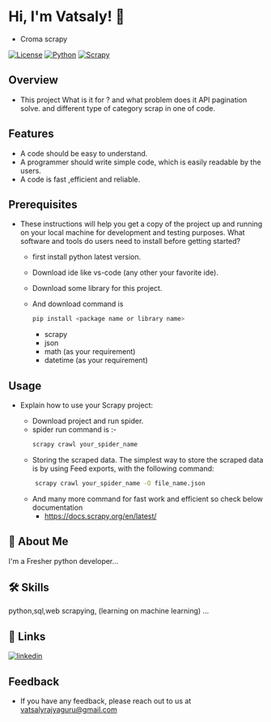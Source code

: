 # Hi, I'm Vatsaly! 👋

-  Croma scrapy 

[![License](https://img.shields.io/badge/License-MIT-blue.svg)](LICENSE)
[![Python](https://img.shields.io/badge/Python-3.7%2B-blue.svg)](https://www.python.org/)
[![Scrapy](https://img.shields.io/badge/Scrapy-2.x-blue.svg)](https://scrapy.org/)


## Overview

- This project What is it for ? and what problem does it API pagination solve. and different type of category scrap in one of code.

## Features

- A code should be easy to understand.
- A programmer should write simple code, which is easily readable by the users. 
- A code is fast ,efficient and reliable.

 ## Prerequisites

- These instructions will help you get a copy of the project up and running on your local machine for development and testing purposes. What software and tools do users need to install before getting started?

    - first install python latest version.
    - Download ide like vs-code (any other your favorite ide).

    - Download some library for this project.
    - And download command is 
        ```bash
        pip install <package name or library name>
        ```

        - scrapy
        - json
        - math (as your requirement)
        - datetime (as your requirement)

## Usage
 
- Explain how to use your Scrapy project:

    - Download project and run spider.
    - spider run command is :-
        ```bash
        scrapy crawl your_spider_name
        ```
    - Storing the scraped data. The simplest way to store the scraped data is by using Feed exports, with the following command:
    ```bash
        scrapy crawl your_spider_name -O file_name.json
    ```
    - And many more command for fast work and efficient so check below documentation
        - https://docs.scrapy.org/en/latest/

## 🚀 About Me
I'm a Fresher python developer...

## 🛠 Skills
python,sql,web scrapying, (learning on machine learning) ...

## 🔗 Links
[![linkedin](https://img.shields.io/badge/linkedin-0A66C2?style=for-the-badge&logo=linkedin&logoColor=white)](https://www.linkedin.com/in/vatsaly-rajyaguru-3030a9220)

## Feedback

- If you have any feedback, please reach out to us at vatsalyrajyaguru@gmail.com
